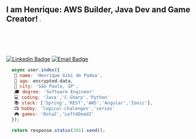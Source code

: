 ## I am Henrique: AWS Builder, Java Dev and Game Creator! <img src="https://i.imgur.com/wBCZame.gif" width=2%>

[![Linkedin Badge](https://img.shields.io/badge/-Linkedin-6633cc?style=flat-square&logo=Linkedin&logoColor=white&color=blue&link=https://www.linkedin.com/in/henriquedepadua/)](https://www.linkedin.com/in/henriquedepadua/)
[![Email Badge](https://img.shields.io/badge/-Email-c14438?style=flat-square&logo=Email&logoColor=white&color=red&link=henriquedepadua@yahoo.com.br)](mailto:henriquedepadua@yahoo.com.br)

<!--[![Stackoverflow Badge](https://cdn.sstatic.net/Sites/stackoverflow/Img/favicon.ico?v=ec617d715196)](https://https://stackoverflow.com/users/14499995/henrique-gibi-de-p%C3%A1duaa//)-->

```javascript
  async user.index({
   💬 name: 'Henrique Gibi de Padua',
   🙊 age: encrypted-data,
   💒 city: 'São Paulo, SP',
   🎓 degree: 'Software Engineer'
   💻 coding: 'Java','C-Sharp','Python'
   📚 stack: ['Spring','REST','AWS','Angular','Ionic'],
   📺 hobby: 'logical-chalenges','series'
   🎮 games: 'Dota2','Left4Dead2'
  });
  
  return response.status(201).send();
```
<!--
<hr>
<h1 align="center">
<img alt="Duduxs" src="https://github-readme-stats.codestackr.vercel.app/api?username=henriquegibi&show_icons=true&hide_border=true&theme=dark" />
</h1>
-->
